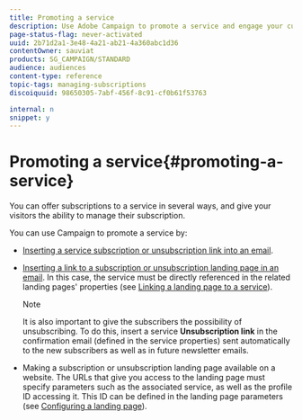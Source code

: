 ```yaml
---
title: Promoting a service
description: Use Adobe Campaign to promote a service and engage your customers through dedicated landing pages, emails or directly on your website.
page-status-flag: never-activated
uuid: 2b71d2a1-3e48-4a21-ab21-4a360abc1d36
contentOwner: sauviat
products: SG_CAMPAIGN/STANDARD
audience: audiences
content-type: reference
topic-tags: managing-subscriptions
discoiquuid: 98650305-7abf-456f-8c91-cf0b61f53763

internal: n
snippet: y
---
```


# Promoting a service{#promoting-a-service}

You can offer subscriptions to a service in several ways, and give your visitors the ability to manage their subscription.

You can use Campaign to promote a service by:

* [Inserting a service subscription or unsubscription link into an email](../../designing/using/links.md#inserting-a-link).

* [Inserting a link to a subscription or unsubscription landing page in an email](../../designing/using/links.md). In this case, the service must be directly referenced in the related landing pages' properties (see [Linking a landing page to a service](../../channels/using/configuring-landing-page.md#linking-a-landing-page-to-a-service)).

    >[!NOTE]
    >
    >It is also important to give the subscribers the possibility of unsubscribing. To do this, insert a service <b>Unsubscription link</b> in the confirmation email (defined in the service properties) sent automatically to the new subscribers as well as in future newsletter emails.

* Making a subscription or unsubscription landing page available on a website. The URLs that give you access to the landing page must specify parameters such as the associated service, as well as the profile ID accessing it. This ID can be defined in the landing page parameters (see [Configuring a landing page](../../channels/using/configuring-landing-page.md)).

